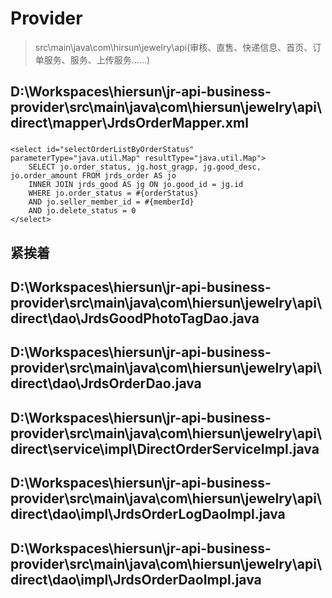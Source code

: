# Provider
> src\main\java\com\hirsun\jewelry\api\(审核、直售、快递信息、首页、订单服务、服务、上传服务……)

## D:\Workspaces\hiersun\jr-api-business-provider\src\main\java\com\hiersun\jewelry\api\direct\mapper\JrdsOrderMapper.xml
###     <!--通过订单状态查询订单信息列表（商品图片、商品描述、价格、订单状态）-->
    <select id="selectOrderListByOrderStatus" parameterType="java.util.Map" resultType="java.util.Map">
        SELECT jo.order_status, jg.host_gragp, jg.good_desc, jo.order_amount FROM jrds_order AS jo
        INNER JOIN jrds_good AS jg ON jo.good_id = jg.id
        WHERE jo.order_status = #{orderStatus}
        AND jo.seller_member_id = #{memberId}
        AND jo.delete_status = 0
    </select>

## 紧挨着
## D:\Workspaces\hiersun\jr-api-business-provider\src\main\java\com\hiersun\jewelry\api\direct\dao\JrdsGoodPhotoTagDao.java
## D:\Workspaces\hiersun\jr-api-business-provider\src\main\java\com\hiersun\jewelry\api\direct\dao\JrdsOrderDao.java
## D:\Workspaces\hiersun\jr-api-business-provider\src\main\java\com\hiersun\jewelry\api\direct\service\impl\DirectOrderServiceImpl.java
## D:\Workspaces\hiersun\jr-api-business-provider\src\main\java\com\hiersun\jewelry\api\direct\dao\impl\JrdsOrderLogDaoImpl.java
## D:\Workspaces\hiersun\jr-api-business-provider\src\main\java\com\hiersun\jewelry\api\direct\dao\impl\JrdsOrderDaoImpl.java